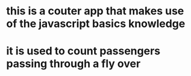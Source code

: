 # this is a couter app that makes use of the javascript basics knowledge
# it is used to count passengers passing through a fly over
